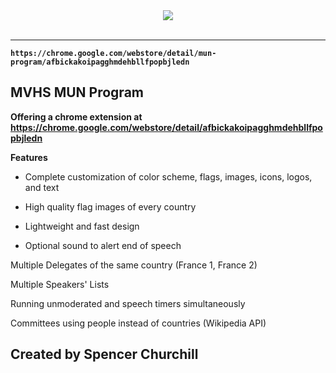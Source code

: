 <div align="center">
  <img src="https://lh3.googleusercontent.com/ITJzlQp47B17pR8zQ9u5Q-uc0K1EcxV4it54RBTSW11O_8iYcTXBiSTdNmyKjl8a7-_lSHYrJA=w640-h400-e365"><br><br>
</div>

-----------------

**`https://chrome.google.com/webstore/detail/mun-program/afbickakoipagghmdehbllfpopbjledn`**

## MVHS MUN Program

**Offering a chrome extension at https://chrome.google.com/webstore/detail/afbickakoipagghmdehbllfpopbjledn**

**Features**
* Complete customization of color scheme, flags, images, icons, logos, and text

* High quality flag images of every country

* Lightweight and fast design

* Optional sound to alert end of speech

Multiple Delegates of the same country (France 1, France 2)

Multiple Speakers' Lists

Running unmoderated and speech timers simultaneously

Committees using people instead of countries (Wikipedia API)


## Created by Spencer Churchill
